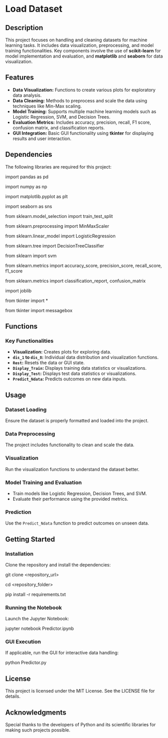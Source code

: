 # Load Dataset

## Description

This
 project focuses on handling and cleaning datasets for machine learning 
tasks. It includes data visualization, preprocessing, and model training
 functionalities. Key components involve the use of **scikit-learn** for model implementation and evaluation, and **matplotlib** and **seaborn** for data visualization.

## Features

- **Data Visualization:** Functions to create various plots for exploratory data analysis.
- **Data Cleaning:** Methods to preprocess and scale the data using techniques like Min-Max scaling.
- **Model Training:** Supports multiple machine learning models such as Logistic Regression, SVM, and Decision Trees.
- **Evaluation Metrics:** Includes accuracy, precision, recall, F1 score, confusion matrix, and classification reports.
- **GUI Integration:** Basic GUI functionality using **tkinter** for displaying results and user interaction.

## Dependencies

The following libraries are required for this project:

import pandas as pd

import numpy as np

import matplotlib.pyplot as plt

import seaborn as sns

from sklearn.model_selection import train_test_split

from sklearn.preprocessing import MinMaxScaler

from sklearn.linear_model import LogisticRegression

from sklearn.tree import DecisionTreeClassifier

from sklearn import svm

from sklearn.metrics import accuracy_score, precision_score, recall_score, f1_score

from sklearn.metrics import classification_report, confusion_matrix

import joblib

from tkinter import *

from tkinter import messagebox

## Functions

### Key Functionalities

- **Visualization:** Creates plots for exploring data.
- **`dis_1` to `dis_8`:** Individual data distribution and visualization functions.
- **`Rest`:** Resets the data or GUI state.
- **`Display_Train`:** Displays training data statistics or visualizations.
- **`Display_Test`:** Displays test data statistics or visualizations.
- **`Predict_Ndata`:** Predicts outcomes on new data inputs.

## Usage

### Dataset Loading

Ensure the dataset is properly formatted and loaded into the project.

### Data Preprocessing

The project includes functionality to clean and scale the data.

### Visualization

Run the visualization functions to understand the dataset better.

### Model Training and Evaluation

- Train models like Logistic Regression, Decision Trees, and SVM.
- Evaluate their performance using the provided metrics.

### Prediction

Use the `Predict_Ndata` function to predict outcomes on unseen data.

## Getting Started

### Installation

Clone the repository and install the dependencies:

git clone <repository_url>

cd <repository_folder>

pip install -r requirements.txt

### Running the Notebook

Launch the Jupyter Notebook:

jupyter notebook Predictor.ipynb

### GUI Execution

If applicable, run the GUI for interactive data handling:

python Predictor.py

## License

This project is licensed under the MIT License. See the LICENSE file for details.

## Acknowledgments

Special thanks to the developers of Python and its scientific libraries for making such projects possible.
